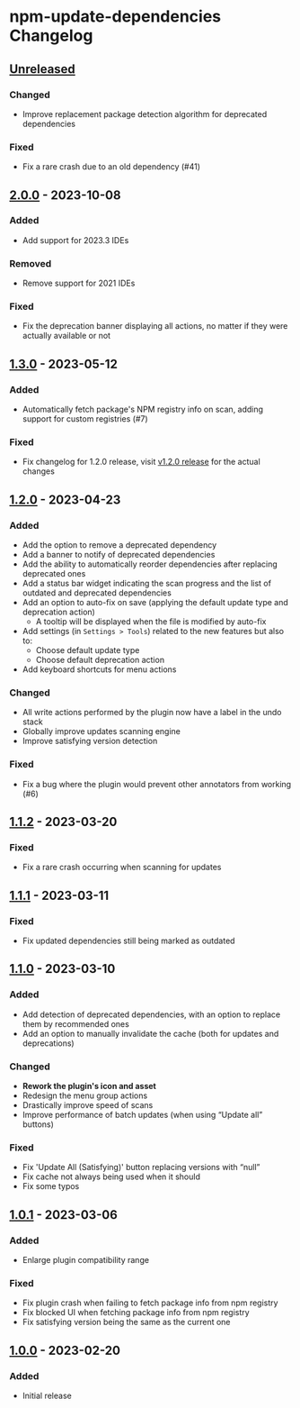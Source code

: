 <!-- Keep a Changelog guide -> https://keepachangelog.com -->
<!-- Types of changes memo:
— “Added” for new features.
— “Changed” for changes in existing functionality.
— “Deprecated” for soon-to-be removed features.
— “Removed” for now removed features.
— “Fixed” for any bug fixes.
— “Security” in case of vulnerabilities.
-->

# npm-update-dependencies Changelog

## [Unreleased]

### Changed

- Improve replacement package detection algorithm for deprecated dependencies

### Fixed

- Fix a rare crash due to an old dependency (#41)

## [2.0.0] - 2023-10-08

### Added

- Add support for 2023.3 IDEs

### Removed

- Remove support for 2021 IDEs

### Fixed

- Fix the deprecation banner displaying all actions, no matter if they were actually available or not

## [1.3.0] - 2023-05-12

### Added

- Automatically fetch package's NPM registry info on scan, adding support for custom registries (#7)

### Fixed

- Fix changelog for 1.2.0 release, visit [v1.2.0 release](https://github.com/WarningImHack3r/npm-update-dependencies/releases/tag/v1.2.0) for the actual changes

## [1.2.0] - 2023-04-23

### Added

- Add the option to remove a deprecated dependency
- Add a banner to notify of deprecated dependencies
- Add the ability to automatically reorder dependencies after replacing deprecated ones
- Add a status bar widget indicating the scan progress and the list of outdated and deprecated dependencies
- Add an option to auto-fix on save (applying the default update type and deprecation action)
  - A tooltip will be displayed when the file is modified by auto-fix
- Add settings (in `Settings > Tools`) related to the new features but also to:
  - Choose default update type
  - Choose default deprecation action
- Add keyboard shortcuts for menu actions

### Changed

- All write actions performed by the plugin now have a label in the undo stack
- Globally improve updates scanning engine
- Improve satisfying version detection

### Fixed

- Fix a bug where the plugin would prevent other annotators from working (#6)

## [1.1.2] - 2023-03-20

### Fixed

- Fix a rare crash occurring when scanning for updates

## [1.1.1] - 2023-03-11

### Fixed

- Fix updated dependencies still being marked as outdated

## [1.1.0] - 2023-03-10

### Added

- Add detection of deprecated dependencies, with an option to replace them by recommended ones
- Add an option to manually invalidate the cache (both for updates and deprecations)

### Changed

- **Rework the plugin's icon and asset**
- Redesign the menu group actions
- Drastically improve speed of scans
- Improve performance of batch updates (when using “Update all” buttons)

### Fixed

- Fix 'Update All (Satisfying)' button replacing versions with “null”
- Fix cache not always being used when it should
- Fix some typos

## [1.0.1] - 2023-03-06

### Added

- Enlarge plugin compatibility range

### Fixed

- Fix plugin crash when failing to fetch package info from npm registry
- Fix blocked UI when fetching package info from npm registry
- Fix satisfying version being the same as the current one

## [1.0.0] - 2023-02-20

### Added

- Initial release

[Unreleased]: https://github.com/WarningImHack3r/npm-update-dependencies/compare/v2.0.0...HEAD
[2.0.0]: https://github.com/WarningImHack3r/npm-update-dependencies/compare/v1.3.0...v2.0.0
[1.3.0]: https://github.com/WarningImHack3r/npm-update-dependencies/compare/v1.2.0...v1.3.0
[1.2.0]: https://github.com/WarningImHack3r/npm-update-dependencies/compare/v1.1.2...v1.2.0
[1.1.2]: https://github.com/WarningImHack3r/npm-update-dependencies/compare/v1.1.1...v1.1.2
[1.1.1]: https://github.com/WarningImHack3r/npm-update-dependencies/compare/v1.1.0...v1.1.1
[1.1.0]: https://github.com/WarningImHack3r/npm-update-dependencies/compare/v1.0.1...v1.1.0
[1.0.1]: https://github.com/WarningImHack3r/npm-update-dependencies/compare/v1.0.0...v1.0.1
[1.0.0]: https://github.com/WarningImHack3r/npm-update-dependencies/commits/v1.0.0
